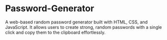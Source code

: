 # Password-Generator
A web-based random password generator built with HTML, CSS, and JavaScript. It allows users to create strong, random passwords with a single click and copy them to the clipboard effortlessly.
